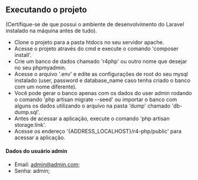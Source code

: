 
## Executando o projeto

(Certifique-se de que possui o ambiente de desenvolvimento do Laravel instalado na máquina antes de tudo).

- Clone o projeto para a pasta htdocs no seu servidor apache.
- Acesse o projeto através do cmd e execute o comando 'composer install'.
- Crie um banco de dados chamado 'r4php' ou outro nome que desejar no seu phpmyadmin.
- Acesse o arquivo '.env' e edite as configurações de root do seu mysql instalado (user, password e database_name caso tenha criado o banco com um nome diferente).
- Você pode gerar o banco apenas com os dados do user admin rodando o comando 'php artisan migrate --seed' ou importar o banco com alguns os dados utilizando o arquivo na pasta 'dump' chamado 'db-dump.sql'.
- Antes de acessar a aplicação, execute o comando 'php artisan storage:link'.
- Acesse os endereço '{ADDRESS_LOCALHOST}/r4-php/public' para acessar a aplicação.

#### Dados do usuário admin

- Email: admin@admin.com;
- Senha: admin;
 
